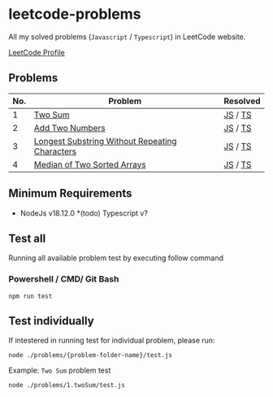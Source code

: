 # leetcode-problems
All my solved problems (`Javascript` / `Typescript`) in LeetCode website.

[LeetCode Profile](https://leetcode.com/sodanonet/)


## Problems
[project-url-git]: https://github.com/sodanonet/leetcode-problems/blob/master/problems

| No. | Problem | Resolved |
|---|---|---|
| 1 | [Two Sum](https://leetcode.com/problems/two-sum/) | [JS](/problems/1.twoSum/problem.js) / [TS](/problems/1.twoSum/problem.ts) |
| 2 | [Add Two Numbers](https://leetcode.com/problems/add-two-numbers/) | [JS](/problems/2.addTwoNumbers/problem.js) / [TS](/problems/2.addTwoNumbers/problem.ts) |
| 3 | [Longest Substring Without Repeating Characters](https://leetcode.com/problems/longest-substring-without-repeating-characters/) | [JS](/problems/3.lengthOfLongestSubstring/problem.js) / [TS](/problems/3.lengthOfLongestSubstring/problem.ts) |
| 4 | [Median of Two Sorted Arrays](https://leetcode.com/problems/median-of-two-sorted-arrays/) | [JS](/problems/4.findMedianSortedArrays/problem.js) / [TS](/problems/4.findMedianSortedArrays/problem.ts) |


## Minimum Requirements

* NodeJs v18.12.0
*(todo) Typescript v?

## Test all

Running all available problem test by executing follow command

### Powershell / CMD/ Git Bash
```
npm run test
```

## Test individually
If intestered in running test for individual problem, please run:

```
node ./problems/{problem-folder-name}/test.js
```
Example: `Two Sum` problem test
```
node ./problems/1.twoSum/test.js
```
